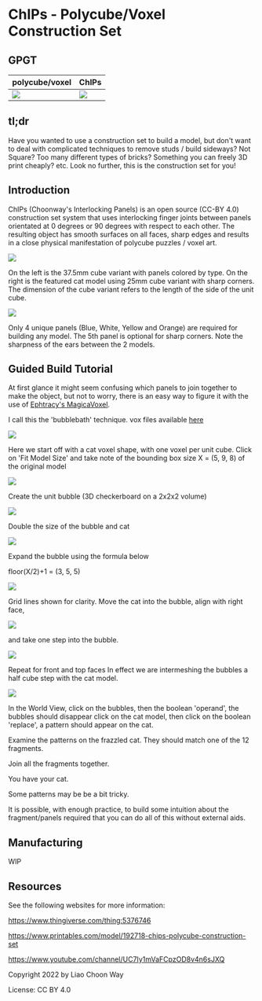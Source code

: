 # ChIPs - Polycube/Voxel Construction Set

## GPGT

| polycube/voxel | ChIPs |
| --- | --- |
| ![](img/magicavoxel_cat.png) | ![](img/ChIPs_cat.png) |

## tl;dr
Have you wanted to use a construction set to build a model, but don't want to deal with complicated techniques to remove studs / build sideways? Not Square? Too many different types of bricks? Something you can freely 3D print cheaply? etc. Look no further, this is the construction set for you!

## Introduction
ChIPs (Choonway's Interlocking Panels) is an open source (CC-BY 4.0) construction set system that uses interlocking finger joints between panels orientated at 0 degrees or 90 degrees with respect to each other. The resulting object has smooth surfaces on all faces, sharp edges and results in a close physical manifestation of polycube puzzles / voxel art.

![](img/ChIPs-37.5mm-vs-25mm-3DPrinted.png)

On the left is the 37.5mm cube variant with panels colored by type. On the right is the featured cat model using 25mm cube variant with sharp corners. The dimension of the cube variant refers to the length of the side of the unit cube.

![](img/ChIPs-3Dprinted.png)

Only 4 unique panels (Blue, White, Yellow and Orange) are required for building any model. The 5th panel is optional for sharp corners. Note the sharpness of the ears between the 2 models.

## Guided Build Tutorial

At first glance it might seem confusing which panels to join together to make the object, but not to worry, there is an easy way to figure it with the use of [Ephtracy's MagicaVoxel](https://ephtracy.github.io/).

I call this the 'bubblebath' technique. vox files available [here](vox/cat_tut.vox)

![](img/tut-1.png)

Here we start off with a cat voxel shape, with one voxel per unit cube.
Click on 'Fit Model Size' and take note of the bounding box size X = (5, 9, 8) of the original model

![](img/tut-2.png)

Create the unit bubble (3D checkerboard on a 2x2x2 volume)

![](img/tut-3.png)

Double the size of the bubble and cat

![](img/tut-4.png)

Expand the bubble using the formula below

floor(X/2)+1 = (3, 5, 5)

![](img/tut-5.png)

Grid lines shown for clarity.
Move the cat into the bubble, align with right face,

![](img/tut-6.png)

and take one step into the bubble.

![](img/tut-7.png)

Repeat for front and top faces
In effect we are intermeshing the bubbles a half cube step with the cat model.

![](img/tut-8.png)

In the World View,
click on the bubbles, then the boolean 'operand', the bubbles should disappear
click on the cat model, then click on the boolean 'replace', a pattern should appear on the cat.

Examine the patterns on the frazzled cat. They should match one of the 12 fragments.

Join all the fragments together.

You have your cat.

Some patterns may be be a bit tricky.

It is possible, with enough practice, to build some intuition about the fragment/panels required that you can do all of this without external aids.

## Manufacturing

WIP

## Resources

See the following websites for more information:

https://www.thingiverse.com/thing:5376746

https://www.printables.com/model/192718-chips-polycube-construction-set

https://www.youtube.com/channel/UC7Iy1mVaFCpzOD8v4n6sJXQ

Copyright 2022 by Liao Choon Way

License: CC BY 4.0
